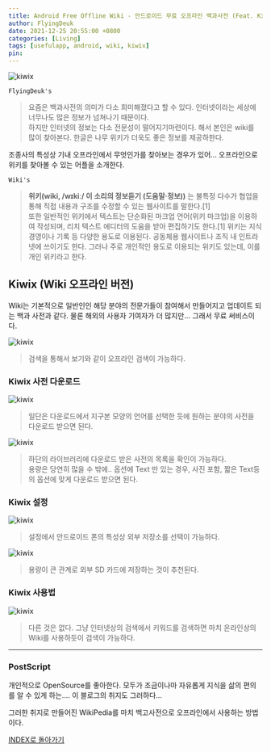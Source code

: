 ```yaml
---
title: Android Free Offline Wiki - 안드로이드 무료 오프라인 백과사전 (Feat. Kiwix)
author: FlyingDeuk
date: 2021-12-25 20:55:00 +0800
categories: [Living]
tags: [usefulapp, android, wiki, kiwix]
pin:
---
```


![kiwix](/img/living/app/kiwix4.jpg)

`FlyingDeuk's`
> 요즘은 백과사전의 의미가 다소 희미해졌다고 할 수 있다. 인터넷이라는 세상에 너무나도 많은 정보가 넘쳐나기 때문이다. <br>
하지만 인터넷의 정보는 다소 전문성이 떨어지기마련이다. 해서 본인은 wiki를 많이 찾아본다. 한글은 나무 위키가 더욱도 좋은 정보를 제공하한다.

조종사의 특성상 기내 오프라인에서 무엇인가를 찾아보는 경우가 있어... 오프라인으로 위키를 찾아볼 수 있는 어플을 소개한다.

`Wiki's`
>**위키(wiki, /wɪkiː/ 이 소리의 정보듣기 (도움말·정보))** 는 불특정 다수가 협업을 통해 직접 내용과 구조를 수정할 수 있는 웹사이트를 말한다.[1] <br>
또한 일반적인 위키에서 텍스트는 단순화된 마크업 언어(위키 마크업)을 이용하여 작성되며, 리치 텍스트 에디터의 도움을 받아 편집하기도 한다.[1] 위키는 지식경영이나 기록 등 다양한 용도로 이용된다. 공동체용 웹사이트나 조직 내 인트라넷에 쓰이기도 한다. 그러나 주로 개인적인 용도로 이용되는 위키도 있는데, 이를 개인 위키라고 한다.

## Kiwix (Wiki 오프라인 버전)
Wiki는 기본적으로 일반인인 해당 분야의 전문가들이 참여해서 만들어지고 업데이트 되는 백과 사전과 같다. 물론 해외의 사용자 기여자가 더 많지만... 그래서 무료 써비스이다.

![kiwix](/img/living/app/kiwix2.jpg)
> 검색을 통해서 보기와 같이 오프라인 검색이 가능하다.

### Kiwix 사전 다운로드

![kiwix](/img/living/app/kiwix5.jpg)
> 일단은 다운로드에서 지구본 모양의 언어를 선택한 듯에 원하는 분야의 사전을 다운로드 받으면 된다.

![kiwix](/img/living/app/kiwix8.jpg)
> 하단의 라이브러리에 다운로드 받은 사전의 목록을 확인이 가능하다. <br>
용량은 당연히 많을 수 밖에.. 옵션에 Text 만 있는 경우, 사진 포함, 짧은 Text등의 옵션에 맞게 다운로드 받으면 된다.

### Kiwix 설정

![kiwix](/img/living/app/kiwix3.jpg)
> 설정에서 안드로이드 폰의 특성상 외부 저장소를 선택이 가능하다.

![kiwix](/img/living/app/kiwix7.jpg)
> 용량이 큰 관계로 외부 SD 카드에 저장하는 것이 추천된다.

### Kiwix 사용법
![kiwix](/img/living/app/kiwix2.jpg)
> 다른 것은 없다. 그냥 인터넷상의 검색에서 키워드를 검색하면 마치 온라인상의 Wiki를 사용하듯이 검색이 가능하다.

-----------

### PostScript
개인적으로 OpenSource를 좋아한다. 모두가 조금이나마 자유롭게 지식을 삶의 편의를 알 수 있게 하는.... 이 블로그의 취지도 그러하다...

그러한 취지로 만들어진 WikiPedia를 마치 백고사전으로 오프라인에서 사용하는 방법이다.

[INDEX로 돌아가기](/posts/AndroidAPP/)

